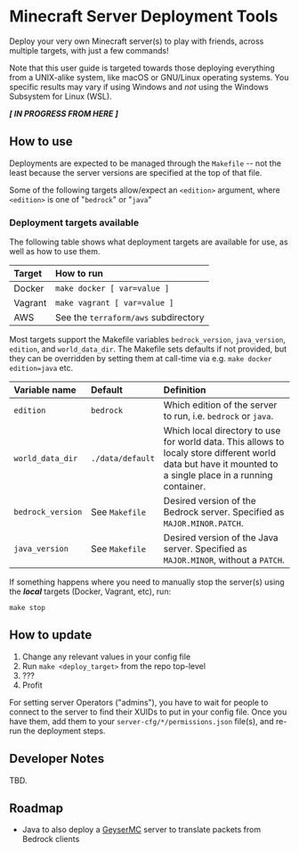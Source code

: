 # Minecraft Server Deployment Tools

Deploy your very own Minecraft server(s) to play with friends, across multiple
targets, with just a few commands!

Note that this user guide is targeted towards those deploying everything from a
UNIX-alike system, like macOS or GNU/Linux operating systems. You specific
results may vary if using Windows and *not* using the Windows Subsystem for
Linux (WSL).

***[ IN PROGRESS FROM HERE ]***

## How to use

Deployments are expected to be managed through the `Makefile` -- not the least
because the server versions are specified at the top of that file.

Some of the following targets allow/expect an `<edition>` argument, where
`<edition>` is one of "`bedrock`" or "`java`"

### Deployment targets available

The following table shows what deployment targets are available for use, as well
as how to use them.

| Target   | How to run
| :-----   | :---------
| Docker   | `make docker [ var=value ]`
| Vagrant  | `make vagrant [ var=value ]`
| AWS      | See the `terraform/aws` subdirectory

Most targets support the Makefile variables `bedrock_version`, `java_version`,
`edition`, and `world_data_dir`. The Makefile sets defaults if not provided, but
they can be overridden by setting them at call-time via e.g. `make docker
edition=java` etc.

| Variable name     | Default          | Definition
| :---------------- | :--------------- | :---------
| `edition`         | `bedrock`        | Which edition of the server to run, i.e. `bedrock` or `java`.
| `world_data_dir`  | `./data/default` | Which local directory to use for world data. This allows to localy store different world data but have it mounted to a single place in a running container.
| `bedrock_version` | See `Makefile`   | Desired version of the Bedrock server. Specified as `MAJOR.MINOR.PATCH`.
| `java_version`    | See `Makefile`   | Desired version of the Java server. Specified as `MAJOR.MINOR`, without a `PATCH`.

If something happens where you need to manually stop the server(s) using the
***local*** targets (Docker, Vagrant, etc), run:

    make stop

## How to update

1. Change any relevant values in your config file
1. Run `make <deploy_target>` from the repo top-level
1. ???
1. Profit

For setting server Operators ("admins"), you have to wait for people to connect
to the server to find their XUIDs to put in your config file. Once you have
them, add them to your `server-cfg/*/permissions.json` file(s), and re-run the
deployment steps.

## Developer Notes

TBD.

## Roadmap

* Java to also deploy a [GeyserMC](https://geysermc.org/) server to translate
  packets from Bedrock clients
